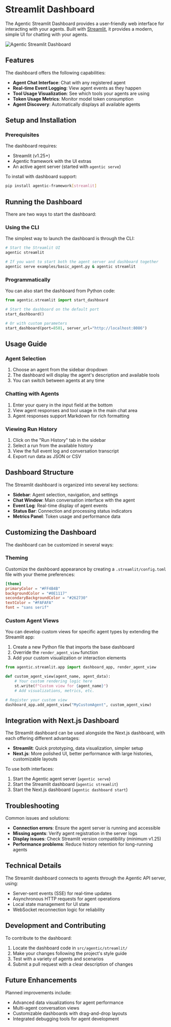 # Streamlit Dashboard

The Agentic Streamlit Dashboard provides a user-friendly web interface for interacting with your agents. Built with [Streamlit](https://docs.streamlit.io/), it provides a modern, simple UI for chatting with your agents.

![Agentic Streamlit Dashboard](../assets/streamlit-ui.png)

## Features

The dashboard offers the following capabilities:

- **Agent Chat Interface**: Chat with any registered agent
- **Real-time Event Logging**: View agent events as they happen
- **Tool Usage Visualization**: See which tools your agents are using
- **Token Usage Metrics**: Monitor model token consumption
- **Agent Discovery**: Automatically displays all available agents

## Setup and Installation

### Prerequisites

The dashboard requires:

- Streamlit (v1.25+)
- Agentic framework with the UI extras
- An active agent server (started with `agentic serve`)

To install with dashboard support:

```bash
pip install agentic-framework[streamlit]
```

## Running the Dashboard

There are two ways to start the dashboard:

### Using the CLI

The simplest way to launch the dashboard is through the CLI:

```bash
# Start the Streamlit UI 
agentic streamlit

# If you want to start both the agent server and dashboard together
agentic serve examples/basic_agent.py & agentic streamlit
```

### Programmatically

You can also start the dashboard from Python code:

```python
from agentic.streamlit import start_dashboard

# Start the dashboard on the default port
start_dashboard()

# Or with custom parameters
start_dashboard(port=8501, server_url="http://localhost:8086")
```

## Usage Guide

### Agent Selection

1. Choose an agent from the sidebar dropdown
2. The dashboard will display the agent's description and available tools
3. You can switch between agents at any time

### Chatting with Agents

1. Enter your query in the input field at the bottom
2. View agent responses and tool usage in the main chat area
3. Agent responses support Markdown for rich formatting

### Viewing Run History

1. Click on the "Run History" tab in the sidebar
2. Select a run from the available history
3. View the full event log and conversation transcript
4. Export run data as JSON or CSV

## Dashboard Structure

The Streamlit dashboard is organized into several key sections:

- **Sidebar**: Agent selection, navigation, and settings
- **Chat Window**: Main conversation interface with the agent
- **Event Log**: Real-time display of agent events
- **Status Bar**: Connection and processing status indicators
- **Metrics Panel**: Token usage and performance data

## Customizing the Dashboard

The dashboard can be customized in several ways:

### Theming

Customize the dashboard appearance by creating a `.streamlit/config.toml` file with your theme preferences:

```toml
[theme]
primaryColor = "#FF4B4B"
backgroundColor = "#0E1117"
secondaryBackgroundColor = "#262730"
textColor = "#FAFAFA"
font = "sans serif"
```

### Custom Agent Views

You can develop custom views for specific agent types by extending the Streamlit app:

1. Create a new Python file that imports the base dashboard
2. Override the `render_agent_view` function
3. Add your custom visualization or interaction elements

```python
from agentic.streamlit.app import dashboard_app, render_agent_view

def custom_agent_view(agent_name, agent_data):
    # Your custom rendering logic here
    st.write(f"Custom view for {agent_name}")
    # Add visualizations, metrics, etc.

# Register your custom view
dashboard_app.add_agent_view("MyCustomAgent", custom_agent_view)
```

## Integration with Next.js Dashboard

The Streamlit dashboard can be used alongside the Next.js dashboard, with each offering different advantages:

- **Streamlit**: Quick prototyping, data visualization, simpler setup
- **Next.js**: More polished UI, better performance with large histories, customizable layouts

To use both interfaces:

1. Start the Agentic agent server (`agentic serve`)
2. Start the Streamlit dashboard (`agentic streamlit`)
3. Start the Next.js dashboard (`agentic dashboard start`)

## Troubleshooting

Common issues and solutions:

- **Connection errors**: Ensure the agent server is running and accessible
- **Missing agents**: Verify agent registration in the server logs
- **Display issues**: Check Streamlit version compatibility (minimum v1.25)
- **Performance problems**: Reduce history retention for long-running agents

## Technical Details

The Streamlit dashboard connects to agents through the Agentic API server, using:

- Server-sent events (SSE) for real-time updates
- Asynchronous HTTP requests for agent operations
- Local state management for UI state
- WebSocket reconnection logic for reliability

## Development and Contributing

To contribute to the dashboard:

1. Locate the dashboard code in `src/agentic/streamlit/`
2. Make your changes following the project's style guide
3. Test with a variety of agents and scenarios
4. Submit a pull request with a clear description of changes

## Future Enhancements

Planned improvements include:

- Advanced data visualizations for agent performance
- Multi-agent conversation views
- Customizable dashboards with drag-and-drop layouts
- Integrated debugging tools for agent development